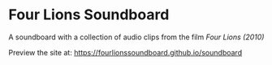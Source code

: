 # Four Lions Soundboard
A soundboard with a collection of audio clips from the film *Four Lions (2010)*

Preview the site at: https://fourlionssoundboard.github.io/soundboard
